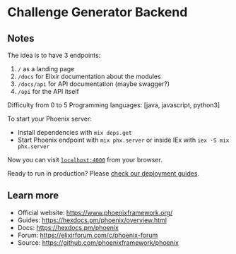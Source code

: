 # Challenge Generator Backend

## Notes
The idea is to have 3 endpoints:
1. `/` as a landing page
2. `/docs` for Elixir documentation about the modules
3. `/docs/api` for API documentation (maybe swagger?)
4. `/api` for the API itself

Difficulty from 0 to 5
Programming languages: [java, javascript, python3]

To start your Phoenix server:

  * Install dependencies with `mix deps.get`
  * Start Phoenix endpoint with `mix phx.server` or inside IEx with `iex -S mix phx.server`

Now you can visit [`localhost:4000`](http://localhost:4000) from your browser.

Ready to run in production? Please [check our deployment guides](https://hexdocs.pm/phoenix/deployment.html).

## Learn more

  * Official website: https://www.phoenixframework.org/
  * Guides: https://hexdocs.pm/phoenix/overview.html
  * Docs: https://hexdocs.pm/phoenix
  * Forum: https://elixirforum.com/c/phoenix-forum
  * Source: https://github.com/phoenixframework/phoenix
